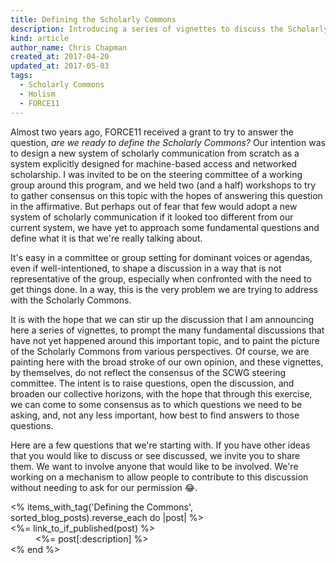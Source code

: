 ```yaml
---
title: Defining the Scholarly Commons
description: Introducing a series of vignettes to discuss the Scholarly Commons.
kind: article
author_name: Chris Chapman
created_at: 2017-04-20
updated_at: 2017-05-03
tags:
  - Scholarly Commons
  - Holism
  - FORCE11
---
```


Almost two years ago, FORCE11 received a grant to try to answer the question,
_are we ready to define the Scholarly Commons?_ Our intention was to design a
new system of scholarly communication from scratch as a system explicitly
designed for machine-based access and networked scholarship. I was invited to
be on the steering committee of a working group around this program, and we
held two (and a half) workshops to try to gather consensus on this topic with
the hopes of answering this question in the affirmative. But perhaps out of
fear that few would adopt a new system of scholarly communication if it looked
too different from our current system, we have yet to approach some fundamental
questions and define what it is that we're really talking about.

It's easy in a committee or group setting for dominant voices or agendas, even
if well-intentioned, to shape a discussion in a way that is not representative
of the group, especially when confronted with the need to get things done. In a
way, this is the very problem we are trying to address with the Scholarly
Commons.

It is with the hope that we can stir up the discussion that I am announcing
here a series of vignettes, to prompt the many fundamental discussions that
have not yet happened around this important topic, and to paint the picture of
the Scholarly Commons from various perspectives. Of course, we are painting
here with the broad stroke of our own opinion, and these vignettes, by
themselves, do not reflect the consensus of the SCWG steering committee. The
intent is to raise questions, open the discussion, and broaden our collective
horizons, with the hope that through this exercise, we can come to some
consensus as to which questions we need to be asking, and, not any less
important, how best to find answers to those questions.

Here are a few questions that we're starting with. If you have other ideas that
you would like to discuss or see discussed, we invite you to share them. We
want to involve anyone that would like to be involved. We're working on a
mechanism to allow people to contribute to this discussion without needing to
ask for our permission :joy:.

<!--MORE-->

<dl>
<% items_with_tag('Defining the Commons', sorted_blog_posts).reverse_each do |post| %>
  <dt><%= link_to_if_published(post) %></dt>
  <dd><%= post[:description] %></dd>
<% end %>
</dl>
